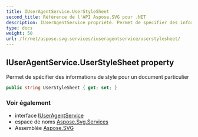 ```yaml
---
title: IUserAgentService.UserStyleSheet
second_title: Référence de l'API Aspose.SVG pour .NET
description: IUserAgentService propriété. Permet de spécifier des informations de style pour un document particulier
type: docs
weight: 50
url: /fr/net/aspose.svg.services/iuseragentservice/userstylesheet/
---
```

## IUserAgentService.UserStyleSheet property

Permet de spécifier des informations de style pour un document particulier

```csharp
public string UserStyleSheet { get; set; }
```

### Voir également

* interface [IUserAgentService](../)
* espace de noms [Aspose.Svg.Services](../../iuseragentservice/)
* Assemblée [Aspose.SVG](../../../)



